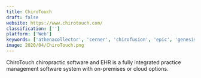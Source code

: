 ```yaml
---
title: ChiroTouch
draft: false 
website: https://www.chirotouch.com/
classification: ['']
platform: ['Web']
keywords: ['athenacollector', 'cerner', 'chirofusion', 'epic', 'genesis_chiropractic_software', 'ims_for_chiropractic', 'kareo', 'luma_health', 'mychartsonline', 'nuemd', 'paydc_chiropractic_software', 'practice_fusion', 'rapid', 'simplepractice', 'theranest', 'therapynotes', 'drchrono', 'eclinicalworks']
image: 2020/04/ChiroTouch.png
---
```

ChiroTouch chiropractic software and EHR is a fully integrated practice management software system with on-premises or cloud options.
